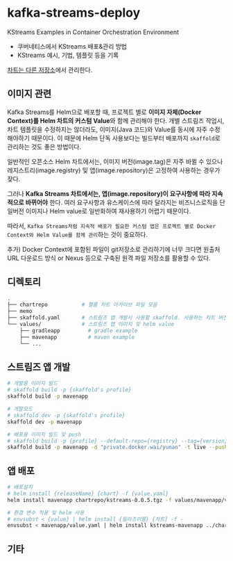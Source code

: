 # kafka-streams-deploy

KStreams Examples in Container Orchestration Environment

- 쿠버네티스에서 KStreams 배포&관리 방법
- KStreams 예시, 기법, 템플릿 등을 기록

[차트는 다른 저장소](https://github.com/YunanJeong/my-helm-charts/tree/main/charts/kafka-streams)에서 관리한다.

## 이미지 관련

Kafka Streams를 Helm으로 배포할 때, 프로젝트 별로 **이미지 자체(Docker Context)를 Helm 차트의 커스텀 Value**와 함께 관리해야 한다. 개별 스트림즈 작업시, 차트 템플릿을 수정하지는 않더라도, 이미지(Java 코드)와 Value를 동시에 자주 수정해야하기 때문이다. 이 때문에 Helm 단독 사용보다는 빌드부터 배포까지 `skaffold`로 관리하는 것도 좋은 방법이다.

일반적인 오픈소스 Helm 차트에서는,
이미지 버전(image.tag)은 자주 바뀔 수 있으나 레지스트리(image.registry) 및 앱(image.repository)은 고정하여 사용하는 경우가 잦다.

그러나 **Kafka Streams 차트에서는,
앱(image.repository)이 요구사항에 따라 지속적으로 바뀌어야** 한다. 여러 요구사항과 유스케이스에 따라 달라지는 비즈니스로직을 단일버전 이미지나 Helm value로 일반화하여 재사용하기 어렵기 때문이다.

따라서, `Kafka Streams처럼 지속적 배포가 필요한 커스텀 앱은 프로젝트 별로 Docker Context와 Helm Value를 함께 관리`하는 것이 중요하다.

추가) Docker Context에 포함된 파일이 git저장소로 관리하기에 너무 크다면 원출처 URL 다운로드 방식 or Nexus 등으로 구축된 원격 파일 저장소를 활용할 수 있다.

## 디렉토리

```sh
.
├── chartrepo           # 헬름 차트 아카이브 파일 모음
├── memo
├── skaffold.yaml       # 스트림즈 앱 개발시 사용할 skaffold. 사용하는 차트 버전 기록.
└── values/             # 스트림즈 앱 이미지 및 helm value
    ├── gradleapp         # gradle example
    ├── mavenapp          # maven example
    └── ...
```

## 스트림즈 앱 개발

```sh
# 개발용 이미지 빌드
# skaffold build -p {skaffold's profile}
skaffold build -p mavenapp

# 개발모드
# skaffold dev -p {skaffold's profile}
skaffold dev -p mavenapp

# 배포용 이미지 빌드 및 push
# skaffold build -p {profile} --default-repo={registry} --tag={version} --push
skaffold build -p mavenapp -d "private.docker.wai/yunan" -t live --push
```

## 앱 배포

```sh
# 배포설치
# helm install {releaseName} {chart} -f {value.yaml}
helm install mavenapp chartrepo/kstreams-0.0.5.tgz -f values/mavenapp/value.yaml

# 환경 변수 적용 및 helm 사용
# envsubst < {value} | helm install {릴리즈이름} {차트] -f -
envsubst < mavenapp/value.yaml | helm install kstreams-mavenapp ../chartrepo/kstreams-0.0.5.tgz -f -
```

## 기타
